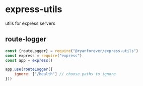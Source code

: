 # express-utils
utils for express servers



## route-logger
```javascript
const {routeLogger} = require("@ryanforever/express-utils")
const express = require("express")
const app = express()

app.use(routeLogger({
	ignore: ["/health"] // choose paths to ignore
}))
````
